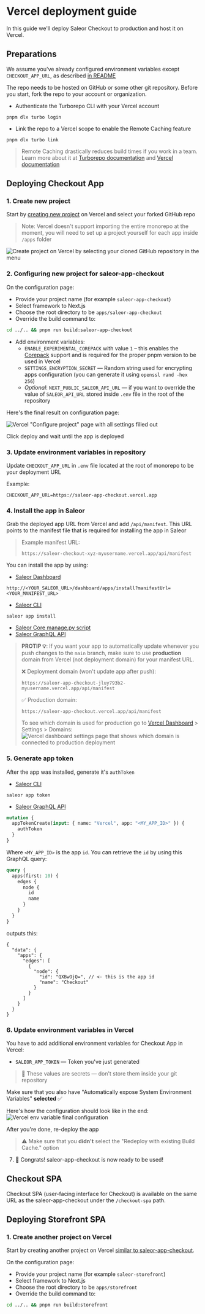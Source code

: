 # Vercel deployment guide

In this guide we'll deploy Saleor Checkout to production and host it on Vercel.

## Preparations

We assume you've already configured environment variables except `CHECKOUT_APP_URL`, as described [in README](../README.md#env-variables)

The repo needs to be hosted on GitHub or some other git repository. Before you start, fork the repo to your account or organization.

- Authenticate the Turborepo CLI with your Vercel account

```
pnpm dlx turbo login
```

- Link the repo to a Vercel scope to enable the Remote Caching feature

```
pnpm dlx turbo link
```

> Remote Caching drastically reduces build times if you work in a team. Learn more about it at [Turborepo documentation](https://turborepo.org/docs/core-concepts/remote-caching) and [Vercel documentation](https://vercel.com/docs/concepts/monorepos/remote-caching)

## Deploying Checkout App

### 1. Create new project

Start by [creating new project](https://vercel.com/docs/concepts/projects/overview#creating-a-project) on Vercel and select your forked GitHub repo

> Note: Vercel doesn't support importing the entire monorepo at the moment, you will need to set up a project yourself for each app inside `/apps` folder

![Create project on Vercel by selecting your cloned GitHub repository in the menu](./screenshots/setup-vercel-1.png)

### 2. Configuring new project for saleor-app-checkout

On the configuration page:

- Provide your project name (for example `saleor-app-checkout`)
- Select framework to Next.js
- Choose the root directory to be `apps/saleor-app-checkout`
- Override the build command to:

```bash
cd ../.. && pnpm run build:saleor-app-checkout
```

- Add environment variables:
  - `ENABLE_EXPERIMENTAL_COREPACK` with value `1` – this enables the [Corepack](https://vercel.com/docs/concepts/deployments/configure-a-build#corepack) support and is required for the proper pnpm version to be used in Vercel
  - `SETTINGS_ENCRYPTION_SECRET` — Random string used for encrypting apps configuration (you can generate it using `openssl rand -hex 256`)
  - _Optional_: `NEXT_PUBLIC_SALEOR_API_URL` — if you want to override the value of `SALEOR_API_URL` stored inside `.env` file in the root of the repository

Here's the final result on configuration page:

![Vercel "Configure project" page with all settings filled out](./screenshots/setup-vercel-2.png)

Click deploy and wait until the app is deployed

### 3. Update environment variables in repository

Update `CHECKOUT_APP_URL` in `.env` file located at the root of monorepo to be your deployment URL

Example:

```
CHECKOUT_APP_URL=https://saleor-app-checkout.vercel.app
```

### 4. Install the app in Saleor

Grab the deployed app URL from Vercel and add `/api/manifest`. This URL points to the manifest file that is required for installing the app in Saleor

> Example manifest URL:
>
> ```
> https://saleor-checkout-xyz-myusername.vercel.app/api/manifest
> ```

You can install the app by using:

- [Saleor Dashboard](https://github.com/saleor/saleor-dashboard)

```
http://<YOUR_SALEOR_URL>/dashboard/apps/install?manifestUrl=<YOUR_MANIFEST_URL>
```

- [Saleor CLI](https://github.com/saleor/saleor-cli)

```
saleor app install
```

- [Saleor Core manage.py script](https://docs.saleor.io/docs/3.x/developer/extending/apps/installing-apps#installing-third-party-apps)
- [Saleor GraphQL API](https://docs.saleor.io/docs/3.x/developer/extending/apps/installing-apps#installation-using-graphql-api)

> **PROTIP 💡**: If you want your app to automatically update whenever you push changes to the `main` branch, make sure to use **production** domain from Vercel (not deployment domain) for your manifest URL.
>
> ❌ Deployment domain (won't update app after push):
>
> ```
> https://saleor-app-checkout-jluy793b2-myusername.vercel.app/api/manifest
> ```
>
> ✅ Production domain:
>
> ```
> https://saleor-app-checkout.vercel.app/api/manifest
> ```
>
> To see which domain is used for production go to [Vercel Dashboard](https://vercel.com) > Settings > Domains:
> ![Vercel dashboard settings page that shows which domain is connected to production deployment](./screenshots/setup-vercel-domain.png)

### 5. Generate app token

After the app was installed, generate it's `authToken`

- [Saleor CLI](https://github.com/saleor/saleor-cli)

```
saleor app token
```

- [Saleor GraphQL API](https://docs.saleor.io/docs/3.x/developer/api-reference/mutations/app-token-create)

```graphql
mutation {
  appTokenCreate(input: { name: "Vercel", app: "<MY_APP_ID>" }) {
    authToken
  }
}
```

Where `<MY_APP_ID>` is the app `id`. You can retrieve the `id` by using this GraphQL query:

```graphql
query {
  apps(first: 10) {
    edges {
      node {
        id
        name
      }
    }
  }
}
```

outputs this:

```jsonc
{
  "data": {
    "apps": {
      "edges": [
        {
          "node": {
            "id": "QXBwOjQ=", // <- this is the app id
            "name": "Checkout"
          }
        }
      ]
    }
  }
}
```

### 6. Update environment variables in Vercel

You have to add additional environment variables for Checkout App in Vercel:

- `SALEOR_APP_TOKEN` — Token you've just generated

> 🚨 These values are secrets — don't store them inside your git repository

Make sure that you also have "Automatically expose System Environment Variables" **selected** ✅

Here's how the configuration should look like in the end:
![Vercel env variable final configuration](./screenshots/setup-vercel-3.png)

After you're done, re-deploy the app

> ⚠️ Make sure that you **didn't** select the "Redeploy with existing Build Cache." option

7. 🥳 Congrats! saleor-app-checkout is now ready to be used!

## Checkout SPA

Checkout SPA (user-facing interface for Checkout) is available on the same URL as the saleor-app-checkout under the `/checkout-spa` path.

## Deploying Storefront SPA

### 1. Create another project on Vercel

Start by creating another project on Vercel [similar to saleor-app-checkout](#2-configuring-new-project-for-saleor-app-checkout).

On the configuration page:

- Provide your project name (for example `saleor-storefront`)
- Select framework to Next.js
- Choose the root directory to be `apps/storefront`
- Override the build command to:

```bash
cd ../.. && pnpm run build:storefront
```
